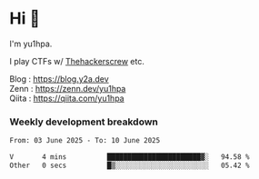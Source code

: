 # Hi 👋

I'm yu1hpa.

I play CTFs w/ [Thehackerscrew](https://www.thehackerscrew.team/) etc.

Blog : https://blog.y2a.dev  
Zenn : https://zenn.dev/yu1hpa  
Qiita : https://qiita.com/yu1hpa  

### Weekly development breakdown

<!--START_SECTION:waka-->

```txt
From: 03 June 2025 - To: 10 June 2025

V       4 mins          ███████████████████████▓░   94.58 %
Other   0 secs          █▒░░░░░░░░░░░░░░░░░░░░░░░   05.42 %
```

<!--END_SECTION:waka-->

